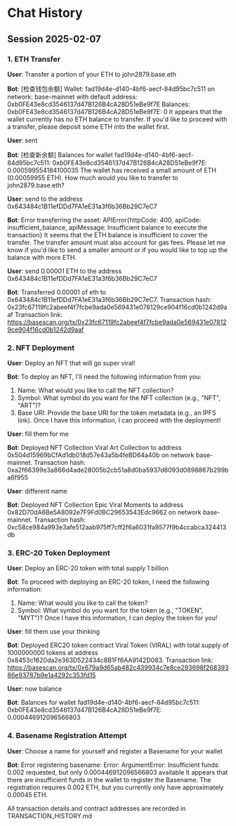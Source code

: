 # Chat History

## Session 2025-02-07

### 1. ETH Transfer
**User**: Transfer a portion of your ETH to john2879.base.eth

**Bot**: [检查钱包余额]
Wallet: fad19d4e-d140-4bf6-aecf-84d95bc7c511 on network: base-mainnet with default address: 0xb0FE43e8cd3546137d47B126B4cA28D51eBe9f7E
Balances: 0xb0FE43e8cd3546137d47B126B4cA28D51eBe9f7E: 0
It appears that the wallet currently has no ETH balance to transfer. If you'd like to proceed with a transfer, please deposit some ETH into the wallet first.

**User**: sent

**Bot**: [检查新余额]
Balances for wallet fad19d4e-d140-4bf6-aecf-84d95bc7c511:
0xb0FE43e8cd3546137d47B126B4cA28D51eBe9f7E: 0.000599554184100035
The wallet has received a small amount of ETH (0.00059955 ETH). How much would you like to transfer to john2879.base.eth?

**User**: send to the address 0x643484c1B11efDDd7FA1eE31a3f6b36Bb29C7eC7

**Bot**: Error transferring the asset: APIError{httpCode: 400, apiCode: insufficient_balance, apiMessage: Insufficient balance to execute the transaction}
It seems that the ETH balance is insufficient to cover the transfer. The transfer amount must also account for gas fees. Please let me know if you'd like to send a smaller amount or if you would like to top up the balance with more ETH.

**User**: send 0.00001 ETH to the address 0x643484c1B11efDDd7FA1eE31a3f6b36Bb29C7eC7

**Bot**: Transferred 0.00001 of eth to 0x643484c1B11efDDd7FA1eE31a3f6b36Bb29C7eC7.
Transaction hash: 0x23fc67119fc2abeef4f7fcbe9ada0e569431e078129ce904f16cd0b1242d9aaf
Transaction link: https://basescan.org/tx/0x23fc67119fc2abeef4f7fcbe9ada0e569431e078129ce904f16cd0b1242d9aaf

### 2. NFT Deployment
**User**: Deploy an NFT that will go super viral!

**Bot**: To deploy an NFT, I'll need the following information from you:
1. Name: What would you like to call the NFT collection?
2. Symbol: What symbol do you want for the NFT collection (e.g., "NFT", "ART")?
3. Base URI: Provide the base URI for the token metadata (e.g., an IPFS link).
Once I have this information, I can proceed with the deployment!

**User**: fill them for me

**Bot**: Deployed NFT Collection Viral Art Collection to address 0x504d15969bCfAd1db018d57e43a5b4feBD64a40b on network base-mainnet.
Transaction hash: 0xa2f66399e3a866d4ade28005b2cb51a8d0ba5937d6093d0898867b299ba6f955

**User**: different name

**Bot**: Deployed NFT Collection Epic Viral Moments to address 0x82D70dA6Be5A8092e7F9Fd0BC29653543Edc9662 on network base-mainnet.
Transaction hash: 0xc58ce984a993e3afe512aab975ff7cff2f6a6031fa9577f9b4ccabca324413db

### 3. ERC-20 Token Deployment
**User**: Deploy an ERC-20 token with total supply 1 billion

**Bot**: To proceed with deploying an ERC-20 token, I need the following information:
1. Name: What would you like to call the token?
2. Symbol: What symbol do you want for the token (e.g., "TOKEN", "MYT")?
Once I have this information, I can deploy the token for you!

**User**: fill them use your thinking

**Bot**: Deployed ERC20 token contract Viral Token (VIRAL) with total supply of 1000000000 tokens at address 0x8453c1620da2e363D522434c8B1Ff6AA9142D083.
Transaction link: https://basescan.org/tx/0x679a9d65ab482c439934c7e8ce293698f26839386e93787b9e1a4292c353fd15

**User**: now balance

**Bot**: Balances for wallet fad19d4e-d140-4bf6-aecf-84d95bc7c511:
0xb0FE43e8cd3546137d47B126B4cA28D51eBe9f7E: 0.000446912096566803

### 4. Basename Registration Attempt
**User**: Choose a name for yourself and register a Basename for your wallet

**Bot**: Error registering basename: Error: ArgumentError: Insufficient funds: 0.002 requested, but only 0.000446912096566803 available
It appears that there are insufficient funds in the wallet to register the Basename. The registration requires 0.002 ETH, but you currently only have approximately 0.00045 ETH.

All transaction details and contract addresses are recorded in TRANSACTION_HISTORY.md
